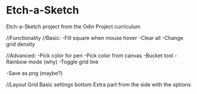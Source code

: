 # Etch-a-Sketch
Etch-a-Sketch project from the Odin Project curriculum

//Functionality 
//Basic:
-Fill square when mouse hover
-Clear all
-Change grid density

//Advanced:
-Pick color for pen
-Pick color from canvas
-Bucket tool
-Rainbow mode (why)
-Toggle grid line

-Save as png (maybe?)

//Layout
Grid
Basic settings bottom
Extra part from the side with the options
